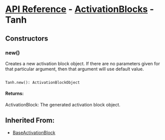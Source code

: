 # [API Reference](../../API.md) - [ActivationBlocks](../ActivationBlocks.md) - Tanh

## Constructors

### new()

Creates a new activation block object. If there are no parameters given for that particular argument, then that argument will use default value.

```

Tanh.new(): ActivationBlockObject

```

#### Returns:

ActivationBlock: The generated activation block object.

## Inherited From:

* [BaseActivationBlock](BaseActivationBlock.md)

